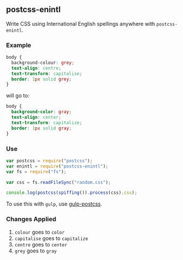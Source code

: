 postcss-enintl
---
Write CSS using International English spellings anywhere with `postcss-enintl`.

### Example
```css
body {
  background-colour: grey;
  text-align: centre;
  text-transform: capitalise;
  border: 1px solid grey;
}
```

will go to:

```css
body {
  background-color: gray;
  text-align: center;
  text-transform: capitalize;
  border: 1px solid gray;
}
```

### Use
```js
var postcss = require("postcss");
var enintl = require("postcss-enintl");
var fs = require("fs");

var css = fs.readFileSync("random.css");

console.log(postcss(spiffing()).process(css).css);
```

To use this with `gulp`, use [gulp-postcss](https://github.com/w0rm/gulp-postcss).

### Changes Applied
1. `colour` goes to `color`
2. `capitalise` goes to `capitalize`
3. `centre` goes to `center`
4. `grey` goes to `gray`
